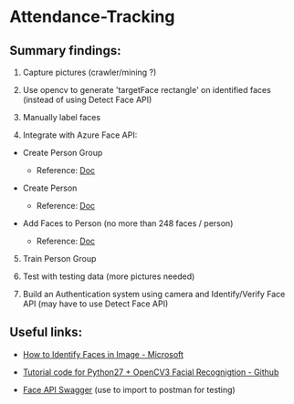 # Attendance-Tracking

## Summary findings:

1. Capture pictures (crawler/mining ?)

2. Use opencv to generate 'targetFace rectangle' on identified faces (instead of using Detect Face API)

3. Manually label faces

4. Integrate with Azure Face API: 

  - Create Person Group
  
  	- Reference: [Doc](https://southeastasia.dev.cognitive.microsoft.com/docs/services/563879b61984550e40cbbe8d/operations/563879b61984550f30395244)
  
  - Create Person
  
  	- Reference: [Doc](https://southeastasia.dev.cognitive.microsoft.com/docs/services/563879b61984550e40cbbe8d/operations/563879b61984550f3039523c)
  
  - Add Faces to Person (no more than 248 faces / person)
  
  	- Reference: [Doc](https://southeastasia.dev.cognitive.microsoft.com/docs/services/563879b61984550e40cbbe8d/operations/563879b61984550f3039523b)

5. Train Person Group

6. Test with testing data (more pictures needed)

7. Build an Authentication system using camera and Identify/Verify Face API (may have to use Detect Face API)

## Useful links:

- [How to Identify Faces in Image - Microsoft](https://docs.microsoft.com/en-us/azure/cognitive-services/face/face-api-how-to-topics/howtoidentifyfacesinimage)

- [Tutorial code for Python27 + OpenCV3 Facial Recognigtion - Github](https://github.com/shantnu/Webcam-Face-Detect)

- [Face API Swagger](https://southeastasia.dev.cognitive.microsoft.com/docs/services/563879b61984550e40cbbe8d/export?DocumentFormat=Swagger&ApiName=Face%20API%20-%20V1.0) (use to import to postman for testing)

